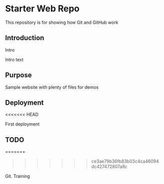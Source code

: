 # Starter Web Repo

This repository is for showing how Git and GitHub work

## Introduction
Intro

Intro text

## Purpose

Sample website with plenty of files for demos

## Deployment
<<<<<<< HEAD

First deployment

## TODO
=======
>>>>>>> ce3ae79b36fb83b03c4ca46094dc427472807a8c

Git. Training